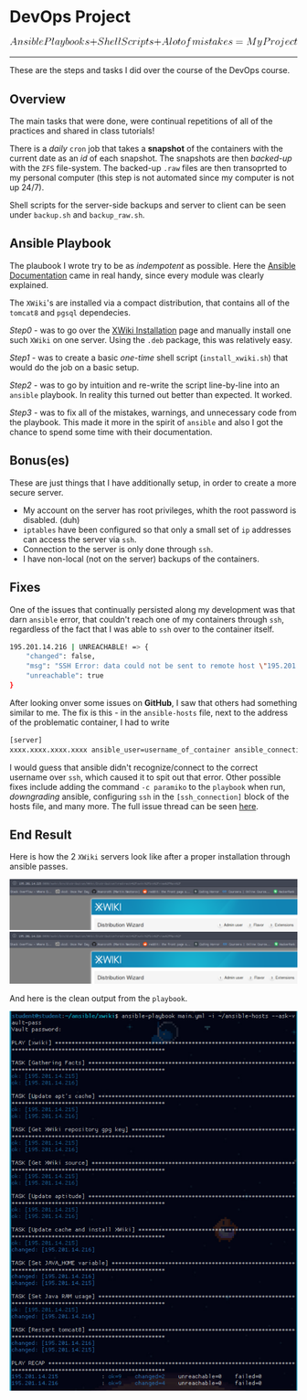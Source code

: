# DevOps Project

![formula for success](./pics/code.png)

---

These are the steps and tasks I did over the course of the DevOps course.

## Overview

The main tasks that were done, were continual repetitions of all of the practices and shared in class tutorials!

There is a *daily* `cron` job that takes a **snapshot** of the containers with the current date as an *id* of each snapshot. The snapshots are then *backed-up* with the `ZFS` file-system. The backed-up `.raw` files are then transoprted to my personal computer (this step is not automated since my computer is not up 24/7).

Shell scripts for the server-side backups and server to client can be seen under `backup.sh` and `backup_raw.sh`.

## Ansible Playbook

The plaubook I wrote try to be as *indempotent* as possible. Here the [Ansible Documentation](http://docs.ansible.com) came in real handy, since every module was clearly explained.

The `XWiki`'s are installed via a compact distribution, that contains all of the `tomcat8` and `pgsql` dependecies.

*Step0* - was to go over the [XWiki Installation](http://www.xwiki.org/xwiki/bin/view/Documentation/AdminGuide/Installation/) page and manually install one such `XWiki` on one server. Using the `.deb` package, this was relatively easy.

*Step1* - was to create a basic *one-time* shell script (`install_xwiki.sh`) that would do the job on a basic setup.

*Step2* - was to go by intuition and re-write the script line-by-line into an `ansible` playbook. In reality this turned out better than expected. It worked. 

*Step3* - was to fix all of the mistakes, warnings, and unnecessary code from the playbook. This made it more in the spirit of `ansible` and also I got the chance to spend some time with their documentation. 

## Bonus(es)

These are just things that I have additionally setup, in order to create a more secure server.

- My account on the server has root privileges, whith the root password is disabled. (duh)
- `iptables` have been configured so that only a small set of `ip` addresses can access the server via `ssh`.
- Connection to the server is only done through `ssh`.
- I have non-local (not on the server) backups of the containers.

## Fixes

One of the issues that continually persisted along my development was that darn `ansible` error, that couldn't reach one of my containers through `ssh`, regardless of the fact that I was able to `ssh` over to the container itself.

``` bash
195.201.14.216 | UNREACHABLE! => {
    "changed": false, 
    "msg": "SSH Error: data could not be sent to remote host \"195.201.14.216\". Make sure this host can be reached over ssh", 
    "unreachable": true
}
```

After looking onver some issues on **GitHub**, I saw that others had something similar to me. The fix is this - in the `ansible-hosts` file, next to the address of the problematic container, I had to write

``` bash
[server]
xxxx.xxxx.xxxx.xxxx ansible_user=username_of_container ansible_connection=ssh
```

I would guess that ansible didn't recognize/connect to the correct username over `ssh`, which caused it to spit out that error. Other possible fixes include adding the command `-c paramiko` to the `playbook` when run, *downgrading* ansible, configuring `ssh` in the `[ssh_connection]` block of the hosts file, and many more. The full issue thread can be seen [here](https://github.com/ansible/ansible/issues/15321).

## End Result

Here is how the 2 `XWiki` servers look like after a proper installation through ansible passes.

![xwiki1](./pics/scr1xwiki.png) ![xwiki2](./pics/scr2xwiki.png)

And here is the clean output from the `playbook`.

![plbok](./pics/playbook.png)
